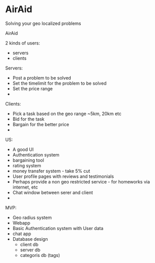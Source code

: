 # AirAid
Solving your geo localized problems


AirAid

2 kinds of users: 
  - servers 
  - clients
  
Servers: 
  - Post a problem to be solved
  - Set the timelimit for the problem to be solved
  - Set the price range
  - 
  
Clients: 
  - Pick a task based on the geo range ~5km, 20km etc
  - Bid for the task 
  - Bargain for the better price
  - 
  
US: 
- A good UI
- Authentication system
- bargaining tool
- rating system
- money transfer system - take 5% cut
- User profile pages with reviews and testimonials
- Perhaps provide a non geo restricted service - for homeworks via internet, etc 
- Chat window between serer and client
- 

MVP: 
- Geo radius system
- Webapp
- Basic Authentication system with User data
- chat app
- Database design
  - client db
  - server db 
  - categoris db (tags)
